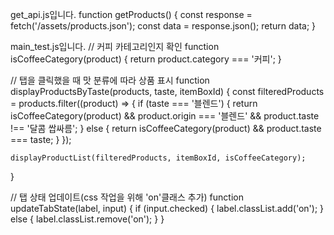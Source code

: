 get_api.js입니다.
function getProducts() {
  const response = fetch('/assets/products.json');
  const data = response.json();
  return data;
}

main_test.js입니다.
// 커피 카테고리인지 확인
function isCoffeeCategory(product) {
    return product.category === '커피';
  }
  
  // 탭을 클릭했을 때 맛 분류에 따라 상품 표시
  function displayProductsByTaste(products, taste, itemBoxId) {
    const filteredProducts = products.filter((product) => {
      if (taste === '블렌드') {
        return isCoffeeCategory(product) && product.origin === '블렌드' && product.taste !== '달콤 쌉싸름';
      } else {
        return isCoffeeCategory(product) && product.taste === taste;
      }
    });
  
    displayProductList(filteredProducts, itemBoxId, isCoffeeCategory);
  }
  
  // 탭 상태 업데이트(css 작업을 위해 'on'클래스 추가)
  function updateTabState(label, input) {
    if (input.checked) {
      label.classList.add('on');
    } else {
      label.classList.remove('on');
    }
  }